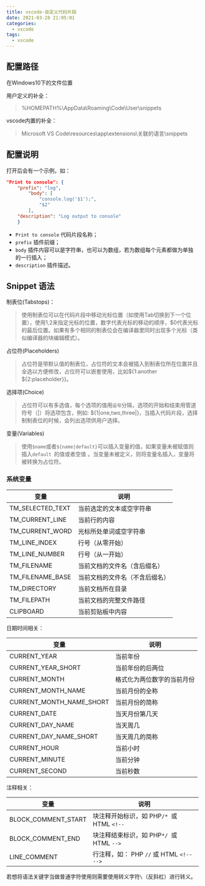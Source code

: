 ```yaml
---
title: vscode-自定义代码片段
date: 2021-03-28 21:05:01
categories:
  - vscode
tags:
  - vscode
---
```




## 配置路径

在Windows10下的文件位置

用户定义的补全：

> %HOMEPATH%\AppData\Roaming\Code\User\snippets

vscode内置的补全：
> Microsoft VS Code\resources\app\extensions\关联的语言\snippets



## 配置说明

打开后会有一个示例，如：

```json
"Print to console": {
	"prefix": "log",
		"body": [
			"console.log('$1');",
            "$2"
        ],
	"description": "Log output to console"
    }
```

- `Print to console` 代码片段名称；
- `prefix` 插件前缀；
- `body` 插件内容可以是字符串，也可以为数组，若为数组每个元素都做为单独的一行插入；
- `description` 插件描述。



## Snippet 语法

制表位(Tabstops)：

> 使用制表位可以在代码片段中移动光标位置（如使用Tab切换到下一个位置），使用$1,$2来指定光标的位置，数字代表光标的移动的顺序，$0代表光标的最后位置。如果有多个相同的制表位会在编译器里同时出现多个光标（类似编译器的块编辑模式）。

占位符(Placeholders)

> 占位符是带默认值的制表位，占位符的文本会被插入到制表位所在位置并且全选以方便修改，占位符可以嵌套使用，比如${1:another ${2:placeholder}}。

选择项(Choice)

> 占位符可以有多选值，每个选项的值用`逗号`分隔，选项的开始和结束用管道符号（|）将选项包含，例如: ${1|one,two,three|}，当插入代码片段，选择制制表位的时候，会列出选项供用户选择。

变量(Variables)

> 使用`$name`或者`${name|default}`可以插入变量的值，如果变量未被赋值则插入`default `的值或者空值 。当变量未被定义，则将变量名插入，变量将被转换为占位符。

### 系统变量

| 变量             | 说明                           |
| ---------------- | ------------------------------ |
| TM_SELECTED_TEXT | 当前选定的文本或空字符串       |
| TM_CURRENT_LINE  | 当前行的内容                   |
| TM_CURRENT_WORD  | 光标所处单词或空字符串         |
| TM_LINE_INDEX    | 行号（从零开始）               |
| TM_LINE_NUMBER   | 行号（从一开始）               |
| TM_FILENAME      | 当前文档的文件名（含后缀名）   |
| TM_FILENAME_BASE | 当前文档的文件名（不含后缀名） |
| TM_DIRECTORY     | 当前文档所在目录               |
| TM_FILEPATH      | 当前文档的完整文件路径         |
| CLIPBOARD        | 当前剪贴板中内容               |

日期时间相关：

| 变量                     | 说明                       |
| ------------------------ | -------------------------- |
| CURRENT_YEAR             | 当前年份                   |
| CURRENT_YEAR_SHORT       | 当前年份的后两位           |
| CURRENT_MONTH            | 格式化为两位数字的当前月份 |
| CURRENT_MONTH_NAME       | 当前月份的全称             |
| CURRENT_MONTH_NAME_SHORT | 当前月份的简称             |
| CURRENT_DATE             | 当天月份第几天             |
| CURRENT_DAY_NAME         | 当天周几                   |
| CURRENT_DAY_NAME_SHORT   | 当天周几的简称             |
| CURRENT_HOUR             | 当前小时                   |
| CURRENT_MINUTE           | 当前分钟                   |
| CURRENT_SECOND           | 当前秒数                   |

注释相关：

| 变量                | 说明                                      |
| ------------------- | ----------------------------------------- |
| BLOCK_COMMENT_START | 块注释开始标识，如 PHP`/* `或 HTML `<!--` |
| BLOCK_COMMENT_END   | 块注释结束标识，如 PHP`*/ `或 HTML `-->`  |
| LINE_COMMENT        | 行注释，如： PHP `//` 或 HTML `<!-- -->`  |

若想将语法关键字当做普通字符使用则需要使用转义字符`\`（反斜杠）进行转义。